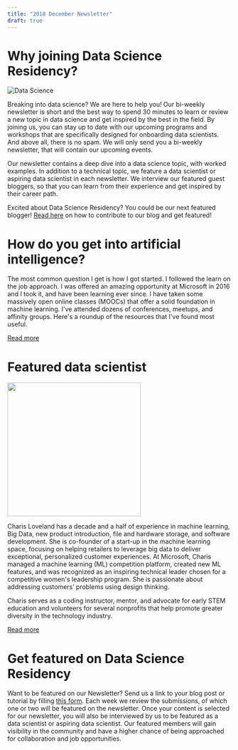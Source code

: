 ```yaml
---
title: "2018 December Newsletter"
draft: true
---
```


# Why joining Data Science Residency?

![Data Science](/img/newsletters/2018_oct/data_science.jpeg "Data Science")

Breaking into data science? We are here to help you! Our bi-weekly newsletter is short and the best way to spend 30 minutes to learn or review a new topic in data science and get inspired by the best in the field. By joining us, you can stay up to date with our upcoming programs and workshops that are specifically designed for onboarding data scientists. And above all, there is no spam. We will only send you a bi-weekly newsletter, that will contain our upcoming events.

Our newsletter contains a deep dive into a data science topic, with worked examples. In addition to a technical topic, we feature a data scientist or aspiring data scientist in each newsletter. We interview our featured guest bloggers, so that you can learn from their experience and get inspired by their career path. 

Excited about Data Science Residency? You could be our next featured blogger! [Read here](https://goo.gl/forms/Eqr02hyU84VF6K5J3) on how to contribute to our blog and get featured!

# How do you get into artificial intelligence?

The most common question I get is how I got started. I followed the learn on the job approach. I was offered an amazing opportunity at Microsoft in 2016 and I took it, and have been learning ever since. I have taken some massively open online classes (MOOCs) that offer a solid foundation in machine learning. I've attended dozens of conferences, meetups, and affinity groups. Here's a roundup of the resources that I've found most useful.

[Read more](https://charismama.blogspot.com/2018/12/how-do-you-get-into-artificial.html)

# Featured data scientist

<img src="/img/newsletters/2018_dec/charis_loveland.jpg" style="width: 300px; height: 300px"/>

Charis Loveland has a decade and a half of experience in machine learning, Big Data, new product introduction, file and hardware storage, and software development. She is co-founder of a start-up in the machine learning space, focusing on helping retailers to leverage big data to deliver exceptional, personalized customer experiences. At Microsoft, Charis managed a machine learning (ML) competition platform, created new ML features, and was recognized as an inspiring technical leader chosen for a competitive women's leadership program. She is passionate about addressing customers’ problems using design thinking.

Charis serves as a coding instructor, mentor, and advocate for early STEM education and volunteers for several nonprofits that help promote greater diversity in the technology industry.

[Read more](/interviews/charis_loveland)

# Get featured on Data Science Residency

Want to be featured on our Newsletter? Send us a link to your blog post or tutorial by filling [this form](https://goo.gl/forms/Eqr02hyU84VF6K5J3). Each week we review the submissions, of which one or two will be featured on the newsletter. Once your content is selected for our newsletter, you will also be interviewed by us to be featured as a data scientist or aspiring data scientist. Our featured members will gain visibility in the community and have a higher chance of being approached for collaboration and job opportunities. 
